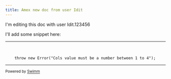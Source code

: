 ```yaml
---
title: Amex new doc from user Idit
---
```

I'm editing this doc with user Idit.123456

I'll add some snippet here:

<SwmSnippet path="/scripts/script.js" line="20">

---

&nbsp;

```
    throw new Error("Cols value must be a number between 1 to 4");
```

---

</SwmSnippet>

<SwmMeta version="3.0.0" repo-id="Z2l0aHViJTNBJTNBc21hcnQtbWlycm9yJTNBJTNBSWRpdFllZ2VyU3dpbW0=" repo-name="smart-mirror"><sup>Powered by [Swimm](https://swimm-web-app.web.app/)</sup></SwmMeta>
